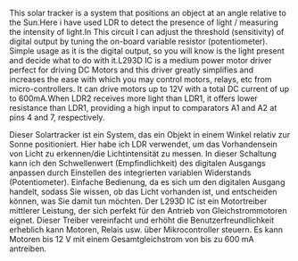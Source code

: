 This solar tracker is  a system that positions an object at an angle relative to the Sun.Here i have used LDR to detect the presence of light / measuring the intensity of light.In This circuit  I can  adjust the threshold (sensitivity) of digital output by tuning the on-board variable resistor (potentiometer). Simple usage as it is the digital output, so you will know is the light present and decide what to do with it.L293D  IC is a medium power motor driver perfect for driving DC Motors and this driver  greatly simplifies and increases the ease with which you may control motors, relays, etc from micro-controllers.  It can drive motors up to 12V with a total DC current of up to 600mA.When LDR2 receives more light than LDR1, it offers lower resistance than LDR1, providing a high input to comparators A1 and A2 at pins 4 and 7, respectively. 

Dieser Solartracker ist ein System, das ein Objekt in einem Winkel relativ zur Sonne positioniert. Hier habe ich LDR verwendet, um das Vorhandensein von Licht zu erkennen/die Lichtintensität zu messen. In dieser Schaltung kann ich den Schwellenwert (Empfindlichkeit) des digitalen Ausgangs anpassen durch Einstellen des integrierten variablen Widerstands (Potentiometer). Einfache Bedienung, da es sich um den digitalen Ausgang handelt, sodass Sie wissen, ob das Licht vorhanden ist, und entscheiden können, was Sie damit tun möchten. Der L293D IC ist ein Motortreiber mittlerer Leistung, der sich perfekt für den Antrieb von Gleichstrommotoren eignet. Dieser Treiber vereinfacht und erhöht die Benutzerfreundlichkeit erheblich kann Motoren, Relais usw. über Mikrocontroller steuern. Es kann Motoren bis 12 V mit einem Gesamtgleichstrom von bis zu 600 mA antreiben.
